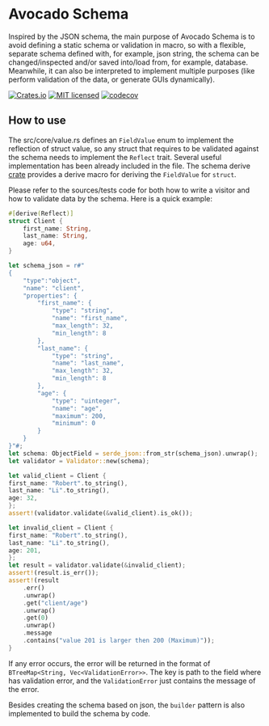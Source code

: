 # Avocado Schema

Inspired by the JSON schema, the main purpose of Avocado Schema is to avoid defining a static schema or validation in macro, so with a flexible, separate schema defined with, for example, json string, the schema can be changed/inspected and/or saved into/load from, for example, database. Meanwhile, it can also be interpreted to implement multiple purposes (like perform validation of the data, or generate GUIs dynamically).

[![Crates.io][crates-badge]][crates-url]
[![MIT licensed][mit-badge]][mit-url]
[![codecov][codecov-badge]][codecov-url]

[crates-badge]: https://img.shields.io/badge/crates-0.8.0-blue
[crates-url]: https://crates.io/crates/avocado-schema
[mit-badge]: https://img.shields.io/badge/license-MIT-blue.svg
[mit-url]: https://github.com/zwnormal/avocado-schema/blob/main/LICENSE
[codecov-badge]: https://codecov.io/gh/zwnormal/avocado-schema/graph/badge.svg?token=D3NUTKPBYM
[codecov-url]: https://codecov.io/gh/zwnormal/avocado-schema

## How to use

The src/core/value.rs defines an `FieldValue` enum to implement the reflection of struct value, so any struct that requires to be validated against the schema needs to implement the `Reflect` trait. Several useful implementation has been already included in the file. The schema derive [crate](https://crates.io/crates/avocado-schema-derive) provides a derive macro for deriving the `FieldValue` for `struct`.

Please refer to the sources/tests code for both how to write a visitor and how to validate data by the schema. Here is a quick example:
```rust
#[derive(Reflect)]
struct Client {
    first_name: String,
    last_name: String,
    age: u64,
}

let schema_json = r#"
{
    "type":"object",
    "name": "client",
    "properties": {
        "first_name": {
            "type": "string",
            "name": "first_name",
            "max_length": 32,
            "min_length": 8
        },
        "last_name": {
            "type": "string",
            "name": "last_name",
            "max_length": 32,
            "min_length": 8
        },
        "age": {
            "type": "uinteger",
            "name": "age",
            "maximum": 200,
            "minimum": 0
        }
    }
}"#;
let schema: ObjectField = serde_json::from_str(schema_json).unwrap();
let validator = Validator::new(schema);

let valid_client = Client {
first_name: "Robert".to_string(),
last_name: "Li".to_string(),
age: 32,
};
assert!(validator.validate(&valid_client).is_ok());

let invalid_client = Client {
first_name: "Robert".to_string(),
last_name: "Li".to_string(),
age: 201,
};
let result = validator.validate(&invalid_client);
assert!(result.is_err());
assert!(result
    .err()
    .unwrap()
    .get("client/age")
    .unwrap()
    .get(0)
    .unwrap()
    .message
    .contains("value 201 is larger then 200 (Maximum)"));
}
```

If any error occurs, the error will be returned in the format of `BTreeMap<String, Vec<ValidationError>>`. The key is path to the field where has validation error, and the `ValidationError` just contains the message of the error.

Besides creating the schema based on json, the `builder` pattern is also implemented to build the schema by code.

